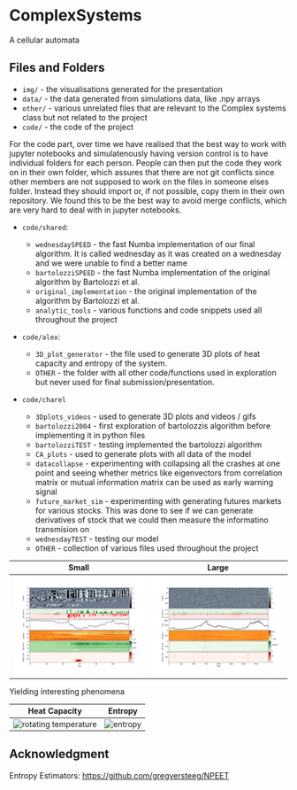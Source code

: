 # ComplexSystems

A cellular automata


## Files and Folders

- ```img/``` - the visualisations generated for the presentation
- ```data/``` - the data generated from simulations data, like .npy arrays
- ```other/``` - various unrelated files that are relevant to the Complex systems class but not related to the project
- ```code/``` - the code of the project

For the code part, over time we have realised that the best way to work with jupyter notebooks and simulatenously having version control is to have individual folders for each person. People can then put the code they work on in their own folder, which assures that there are not git conflicts since other members are not supposed to work on the files in someone elses folder. Instead they should import or, if not possible, copy them in their own repository. We found this to be the best way to avoid merge conflicts, which are very hard to deal with in jupyter notebooks.

- ```code/shared```:
    - ```wednesdaySPEED``` - the fast Numba implementation of our final algorithm. It is called wednesday as it was created on a wednesday and we were unable to find a better name
    - ```bartolozziSPEED``` - the fast Numba implementation of the original algorithm by Bartolozzi et al.
    - ```original_implementation``` - the original implementation of the algorithm by Bartolozzi et al.
    - ```analytic_tools``` - various functions and code snippets used all throughout the project

- ```code/alex```:
    - ```3D_plot_generator``` - the file used to generate 3D plots of heat capacity and entropy of the system.
    - ```OTHER``` - the folder with all other code/functions used in exploration but never used for final submission/presentation.

- ```code/charel```
    - ```3Dplots_videos``` - used to generate 3D plots and videos / gifs
    - ```bartolozzi2004``` - first exploration of bartolozzis algorithm before implementing it in python files
    - ```bartolozziTEST``` - testing implemented the bartolozzi algorithm
    - ```CA_plots``` - used to generate plots with all data of the model
    - ```datacollapse``` - experimenting with collapsing all the crashes at one point and seeing whether metrics like eigenvectors from correlation matrix or mutual information matrix can be used as early warning signal
    - ```future_market_sim``` - experimenting with generating futures markets for various stocks. This was done to see if we can generate derivatives of stock that we could then measure the informatino transmision on
    - ```wednesdayTEST``` - testing our model
    - ```OTHER``` - collection of various files used throughout the project







| Small | Large |
|------------|------------|
| ![complex](img/CA_small.png) | ![complex](img/CA_large.png) |

Yielding interesting phenomena

| Heat Capacity | Entropy |
|------------|------------|
| ![rotating temperature](img/3DVideo/C_4.gif) | ![entropy](img/3DVideo/S_1.gif) |



## Acknowledgment

Entropy Estimators: https://github.com/gregversteeg/NPEET

